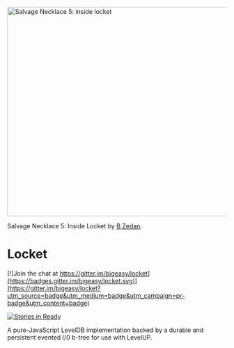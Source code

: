 <a href="http://www.flickr.com/photos/bzedan/2611547954/" title="Salvage Necklace 5: inside locket by B_Zedan, on Flickr"><img src="http://farm4.staticflickr.com/3273/2611547954_23eff61651_o.jpg" width="722" height="481" alt="Salvage Necklace 5: inside locket"></a>

Salvage Necklace 5: Inside Locket by [B Zedan](http://www.flickr.com/people/bzedan/).

# Locket

[![Join the chat at https://gitter.im/bigeasy/locket](https://badges.gitter.im/bigeasy/locket.svg)](https://gitter.im/bigeasy/locket?utm_source=badge&utm_medium=badge&utm_campaign=pr-badge&utm_content=badge)

[![Stories in Ready](https://badge.waffle.io/bigeasy/locket.png?label=ready&title=Ready)](https://waffle.io/bigeasy/locket)

A pure-JavaScript LevelDB implementation backed by a durable and persistent
evented I/0 b-tree for use with LevelUP.
